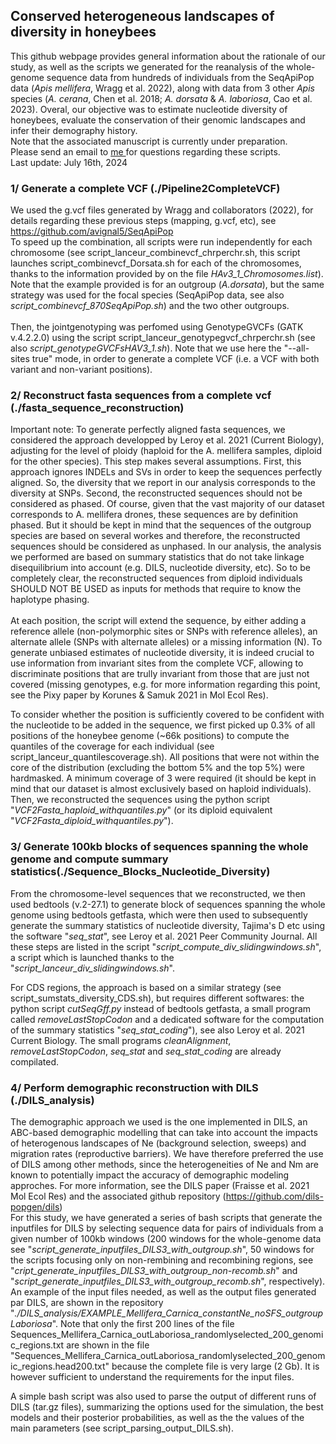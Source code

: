 ## Conserved heterogeneous landscapes of diversity in honeybees
This github webpage provides general information about the rationale of our study, as well as the scripts we generated for the reanalysis of the whole-genome sequence data from hundreds of individuals from the SeqApiPop data (<i>Apis mellifera</i>, Wragg et al. 2022), along with data from 3 other <i>Apis</i> species (<i>A. cerana</i>, Chen et al. 2018; <i>A. dorsata</i> & <i>A. laboriosa</i>, Cao et al. 2023). Overal, our objective was to estimate nucleotide diversity of honeybees, evaluate the conservation of their genomic landscapes and infer their demography history. <br>
Note that the associated manuscript is currently under preparation. <br>
Please send an email to <a href="mailto:thibault.leroy@inrae.fr?subject=[SeqApiPopReanalysis-Github]">me </a> for questions regarding these scripts. <br>
Last update: July 16th, 2024

### 1/ Generate a complete VCF (./Pipeline2CompleteVCF)
We used the g.vcf files generated by Wragg and collaborators (2022), for details regarding these previous steps (mapping, g.vcf, etc), see https://github.com/avignal5/SeqApiPop <br>
To speed up the combination, all scripts were run independently for each chromosome (see script_lanceur_combinevcf_chrperchr.sh, this script launches script_combinevcf_Dorsata.sh for each of the chromosomes, thanks to the information provided by on the file <i>HAv3_1_Chromosomes.list</i>). Note that the example provided is for an outgroup (<i>A.dorsata</i>), but the same strategy was used for the focal species (SeqApiPop data, see also <i>script_combinevcf_870SeqApiPop.sh</i>) and the two other outgroups. <br><br>
Then, the jointgenotyping was perfomed using GenotypeGVCFs (GATK v.4.2.2.0) using the script script_lanceur_genotypegvcf_chrperchr.sh (see also <i>script_genotypeGVCFsHAV3_1.sh</i>). Note that we use here the "--all-sites true" mode, in order to generate a complete VCF (i.e. a VCF with both variant and non-variant positions). <br>

### 2/ Reconstruct fasta sequences from a complete vcf (./fasta_sequence_reconstruction)
Important note: To generate perfectly aligned fasta sequences, we considered the approach developped by Leroy et al. 2021 (Current Biology), adjusting for the level of ploidy (haploid for the A. mellifera samples, diploid for the other species). This step makes several assumptions. First, this approach ignores INDELs and SVs in order to keep the sequences perfectly aligned. So, the diversity that we report in our analysis corresponds to the diversity at SNPs. Second, the reconstructed sequences should not be considered as phased. Of course, given that the vast majority of our dataset corresponds to A. mellifera drones, these sequences are by definition phased. But it should be kept in mind that the sequences of the outgroup species are based on several workes and therefore, the reconstructed sequences should be considered as unphased. In our analysis, the analysis we performed are based on summary statistics that do not take linkage disequilibrium into account (e.g. DILS, nucleotide diversity, etc). So to be completely clear, the reconstructed sequences from diploid individuals SHOULD NOT BE USED as inputs for methods that require to know the haplotype phasing.<br><br>
At each position, the script will extend the sequence, by either adding a reference allele (non-polymorphic sites or SNPs with reference alleles), an alternate allele (SNPs with alternate alleles) or a missing information (N). To generate unbiased estimates of nucleotide diversity, it is indeed crucial to use information from invariant sites from the complete VCF, allowing to discriminate positions that are trully invariant from those that are just not covered (missing genotypes, e.g. for more information regarding this point, see the Pixy paper by Korunes & Samuk 2021 in Mol Ecol Res).<br>

To consider whether the position is sufficiently covered to be confident with the nucleotide to be added in the sequence, we first picked up 0.3% of all positions of the honeybee genome (~66k positions) to compute the quantiles of the coverage for each individual (see script_lanceur_quantilescoverage.sh). All positions that were not within the core of the distribution (excluding the bottom 5% and the top 5%) were hardmasked. A minimum coverage of 3 were required (it should be kept in mind that our dataset is almost exclusively based on haploid individuals). Then, we reconstructed the sequences using the python script "<i>VCF2Fasta_haploid_withquantiles.py</i>" (or its diploid equivalent "<i>VCF2Fasta_diploid_withquantiles.py</i>").<br>

### 3/ Generate 100kb blocks of sequences spanning the whole genome and compute summary statistics(./Sequence_Blocks_Nucleotide_Diversity)
From the chromosome-level sequences that we reconstructed, we then used bedtools (v.2-27.1) to generate block of sequences spanning the whole genome using bedtools getfasta, which were then used to subsequently generate the summary statistics of nucleotide diversity, Tajima's D etc using the software "<i>seq_stat</i>", see Leroy et al. 2021 Peer Community Journal. All these steps are listed in the script "<i>script_compute_div_slidingwindows.sh</i>", a script which is launched thanks to the "<i>script_lanceur_div_slidingwindows.sh</i>". <br>

For CDS regions, the approach is based on a similar strategy (see script_sumstats_diversity_CDS.sh), but requires different softwares: the python script <i>cutSeqGff.py</i> instead of bedtools getfasta, a small program called <i>removeLastStopCodon</i> and a dedicated software for the computation of the summary statistics "<i>seq_stat_coding</i>"), see also Leroy et al. 2021 Current Biology. The small programs <i>cleanAlignment</i>, <i>removeLastStopCodon</i>, <i>seq_stat</i> and <i>seq_stat_coding</i> are already compilated.

### 4/ Perform demographic reconstruction with DILS (./DILS_analysis)
The demographic approach we used is the one implemented in DILS, an ABC-based demographic modelling that can take into account the impacts of heterogenous landscapes of Ne (background selection, sweeps) and migration rates (reproductive barriers). We have therefore preferred the use of DILS among other methods, since the heterogeneities of Ne and Nm are known to potentially impact the accuracy of demographic modeling approches. For more information, see the DILS paper (Fraisse et al. 2021 Mol Ecol Res) and the associated github repository (https://github.com/dils-popgen/dils) <br>
For this study, we have generated a series of bash scripts that generate the inputfiles for DILS by selecting sequence data for pairs of individuals from a given number of 100kb windows (200 windows for the whole-genome data see "<i>script_generate_inputfiles_DILS3_with_outgroup.sh</i>", 50 windows for the scripts focusing only on non-rembining and recombining regions, see "<i>cript_generate_inputfiles_DILS3_with_outgroup_non-recomb.sh</i>" and "<i>script_generate_inputfiles_DILS3_with_outgroup_recomb.sh</i>", respectively). An example of the input files needed, as well as the output files generated par DILS, are shown in the repository "<i>./DILS_analysis/EXAMPLE_Mellifera_Carnica_constantNe_noSFS_outgroupLaboriosa</i>". Note that only the first 200 lines of the file Sequences_Mellifera_Carnica_outLaboriosa_randomlyselected_200_genomic_regions.txt are shown in the file "Sequences_Mellifera_Carnica_outLaboriosa_randomlyselected_200_genomic_regions.head200.txt" because the complete file is very large (2 Gb). It is however sufficient to understand the requirements for the input files. <br>

A simple bash script was also used to parse the output of different runs of DILS (tar.gz files), summarizing the options used for the simulation, the best models and their posterior probabilities, as well as the the values of the main parameters (see script_parsing_output_DILS.sh). <br>

